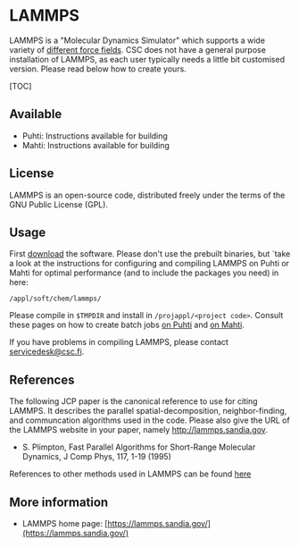 # LAMMPS

LAMMPS is a "Molecular Dynamics Simulator" which supports
a wide variety of [different force fields](https://lammps.sandia.gov/doc/Intro_features.html#interatomic-potentials-force-fields).
CSC does not have a
general purpose installation of LAMMPS, as each user typically
needs a little bit customised version. Please read below
how to create yours.

[TOC]

## Available

-   Puhti: Instructions available for building
-   Mahti: Instructions available for building

## License

LAMMPS is an open-source code, distributed freely under the terms of the GNU Public License (GPL).

## Usage

First [download](https://lammps.sandia.gov/download.html) the software. Please don't use the
prebuilt binaries, but ´take a look at the instructions for configuring and compiling LAMMPS 
on Puhti or Mahti for optimal performance (and to include the packages you need) in here:

```
/appl/soft/chem/lammps/
```

Please compile in `$TMPDIR` and install in `/projappl/<project code>`. 
Consult these pages on how to create batch jobs 
[on Puhti](../computing/running/creating-job-scripts-puhti.md) and 
[on Mahti](../computing/running/creating-job-scripts-mahti.md).

If you have problems in compiling LAMMPS, please contact servicedesk@csc.fi.

## References

The following JCP paper is the canonical reference to use for citing LAMMPS.
It describes the parallel spatial-decomposition, neighbor-finding, and communcation 
algorithms used in the code. Please also give the URL of the LAMMPS website in your paper, namely http://lammps.sandia.gov.

* S. Plimpton, Fast Parallel Algorithms for Short-Range Molecular Dynamics, J Comp Phys, 117, 1-19 (1995)

References to other methods used in LAMMPS can be found [here](https://lammps.sandia.gov/cite.html)

## More information

-   LAMMPS home page: [https://lammps.sandia.gov/](https://lammps.sandia.gov/)


